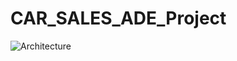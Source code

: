 # CAR_SALES_ADE_Project

![Architecture](https://github.com/user-attachments/assets/61ec63ac-3344-4b75-92f8-feaaca259541)
